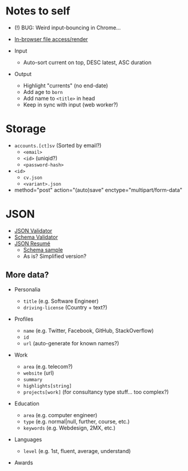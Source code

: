 
Notes to self
===

* (!) BUG: Weird input-bouncing in Chrome...
* [In-browser file access/render](https://scotch.io/tutorials/use-the-html5-file-api-to-work-with-files-locally-in-the-browser)

* Input
	* Auto-sort current on top, DESC latest, ASC duration

* Output
	* Highlight "currents" (no end-date)
	* Add age to `born`
	* Add name to `<title>` in head
	* Keep in sync with input (web worker?)



Storage
===

* `accounts.[ct]sv` (Sorted by email?)
	* `<email>`
	* `<id>` (uniqid?)
	* `<password-hash>`
* `<id>`
	* `cv.json`
	* `<variant>.json`
*  method="post" action="(auto)save" enctype="multipart/form-data"



JSON
===

* [JSON Validator](https://korzio.github.io/djv)
* [Schema Validator](https://www.jsonschemavalidator.net)
* [JSON Resumé](https://jsonresume.org)
	* [Schema sample](https://jsonresume.org/schema)
	* As is? Simplified version?

More data?
---

* Personalia
	* `title` (e.g. Software Engineer)
	* `driving-license` (Country + text?)

* Profiles
	* `name` (e.g. Twitter, Facebook, GitHub, StackOverflow)
	* `id`
	* `url` (auto-generate for known names?)

* Work
	* `area` (e.g. telecom?)
	* `website` (url)
	* `summary`
	* `highlights[string]`
	* `projects[work]` (for consultancy type stuff... too complex?)

* Education
	* `area` (e.g. computer engineer)
	* `type` (e.g. normal|null, further, course, etc.)
	* `keywords` (e.g. Webdesign, 2MX, etc.)

* Languages
	* `level` (e.g. 1st, fluent, average, understand)

* Awards
